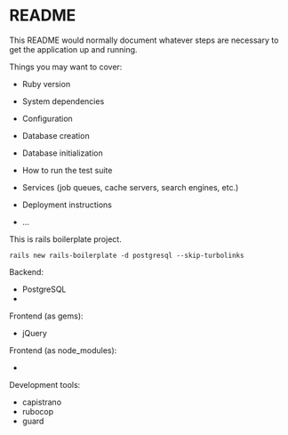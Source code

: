 # README

This README would normally document whatever steps are necessary to get the
application up and running.

Things you may want to cover:

* Ruby version

* System dependencies

* Configuration

* Database creation

* Database initialization

* How to run the test suite

* Services (job queues, cache servers, search engines, etc.)

* Deployment instructions

* ...


This is rails boilerplate project.


`rails new rails-boilerplate -d postgresql --skip-turbolinks`


Backend:

- PostgreSQL
- 
 
Frontend (as gems):

- jQuery

Frontend (as node_modules):

- 

Development tools:

- capistrano
- rubocop
- guard
